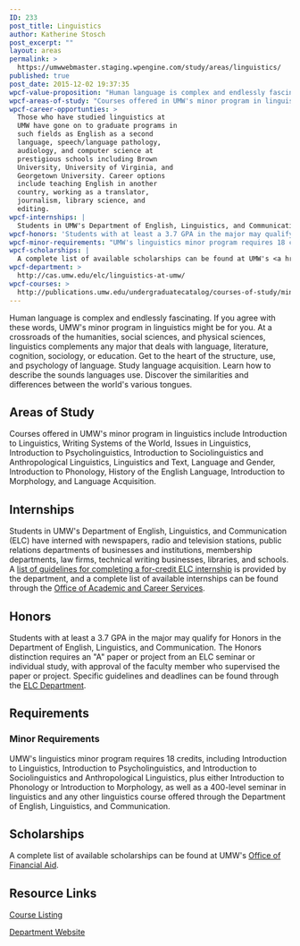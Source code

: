 ```yaml
---
ID: 233
post_title: Linguistics
author: Katherine Stosch
post_excerpt: ""
layout: areas
permalink: >
  https://umwwebmaster.staging.wpengine.com/study/areas/linguistics/
published: true
post_date: 2015-12-02 19:37:35
wpcf-value-proposition: "Human language is complex and endlessly fascinating. If you agree with these words, UMW's minor program in linguistics might be for you. At a crossroads of the humanities, social sciences, and physical sciences, linguistics complements any major that deals with language, literature, cognition, sociology, or education. Get to the heart of the structure, use, and psychology of language. Study language acquisition. Learn how to describe the sounds languages use. Discover the similarities and differences between the world's various tongues."
wpcf-areas-of-study: "Courses offered in UMW's minor program in linguistics include Introduction to Linguistics, Writing Systems of the World, Issues in Linguistics, Introduction to Psycholinguistics, Introduction to Sociolinguistics and Anthropological Linguistics, Linguistics and Text, Language and Gender, Introduction to Phonology, History of the English Language, Introduction to Morphology, and Language Acquisition."
wpcf-career-opportunties: >
  Those who have studied linguistics at
  UMW have gone on to graduate programs in
  such fields as English as a second
  language, speech/language pathology,
  audiology, and computer science at
  prestigious schools including Brown
  University, University of Virginia, and
  Georgetown University. Career options
  include teaching English in another
  country, working as a translator,
  journalism, library science, and
  editing.
wpcf-internships: |
  Students in UMW's Department of English, Linguistics, and Communication (ELC) have interned with newspapers, radio and television stations, public relations departments of businesses and institutions, membership departments, law firms, technical writing businesses, libraries, and schools. A <a href="http://cas.umw.edu/elc/elc-programs-and-related-information/guidelines-for-internships/">list of guidelines for completing a for-credit ELC internship</a> is provided by the department, and a complete list of available internships can be found through the <a href="http://academics.umw.edu/academicandcareerservices/internships/">Office of Academic and Career Services</a>.
wpcf-honors: 'Students with at least a 3.7 GPA in the major may qualify for Honors in the Department of English, Linguistics, and Communication. The Honors distinction requires an "A" paper or project from an ELC seminar or individual study, with approval of the faculty member who supervised the paper or project. Specific guidelines and deadlines can be found through the <a href="http://cas.umw.edu/elc/elc-programs-and-related-information/honors/">ELC Department</a>.'
wpcf-minor-requirements: "UMW's linguistics minor program requires 18 credits, including Introduction to Linguistics, Introduction to Psycholinguistics, and Introduction to Sociolinguistics and Anthropological Linguistics, plus either Introduction to Phonology or Introduction to Morphology, as well as a 400-level seminar in linguistics and any other linguistics course offered through the Department of English, Linguistics, and Communication."
wpcf-scholarships: |
  A complete list of available scholarships can be found at UMW's <a href="http://adminfinance.umw.edu/financialaid/scholarship-information/">Office of Financial Aid</a>.
wpcf-department: >
  http://cas.umw.edu/elc/linguistics-at-umw/
wpcf-courses: >
  http://publications.umw.edu/undergraduatecatalog/courses-of-study/minors/ling/
---
```


<!-- Types Custom Fields: -->

<!-- value-proposition -->
Human language is complex and endlessly fascinating. If you agree with these words, UMW's minor program in linguistics might be for you. At a crossroads of the humanities, social sciences, and physical sciences, linguistics complements any major that deals with language, literature, cognition, sociology, or education. Get to the heart of the structure, use, and psychology of language. Study language acquisition. Learn how to describe the sounds languages use. Discover the similarities and differences between the world's various tongues.
<!-- End value-proposition -->

<!-- areas-of-study -->
## Areas of Study
Courses offered in UMW's minor program in linguistics include Introduction to Linguistics, Writing Systems of the World, Issues in Linguistics, Introduction to Psycholinguistics, Introduction to Sociolinguistics and Anthropological Linguistics, Linguistics and Text, Language and Gender, Introduction to Phonology, History of the English Language, Introduction to Morphology, and Language Acquisition.
<!-- End areas-of-study -->

<!-- internships -->
## Internships
Students in UMW's Department of English, Linguistics, and Communication (ELC) have interned with newspapers, radio and television stations, public relations departments of businesses and institutions, membership departments, law firms, technical writing businesses, libraries, and schools. A [list of guidelines for completing a for-credit ELC internship](http://cas.umw.edu/elc/elc-programs-and-related-information/guidelines-for-internships/) is provided by the department, and a complete list of available internships can be found through the [Office of Academic and Career Services](http://academics.umw.edu/academicandcareerservices/internships/).
<!-- End internships -->

<!-- honors -->
## Honors
Students with at least a 3.7 GPA in the major may qualify for Honors in the Department of English, Linguistics, and Communication. The Honors distinction requires an "A" paper or project from an ELC seminar or individual study, with approval of the faculty member who supervised the paper or project. Specific guidelines and deadlines can be found through the [ELC Department](http://cas.umw.edu/elc/elc-programs-and-related-information/honors/).
<!-- End honors -->

<!-- requirements -->
## Requirements

<!-- minor-requirements -->
### Minor Requirements
UMW's linguistics minor program requires 18 credits, including Introduction to Linguistics, Introduction to Psycholinguistics, and Introduction to Sociolinguistics and Anthropological Linguistics, plus either Introduction to Phonology or Introduction to Morphology, as well as a 400-level seminar in linguistics and any other linguistics course offered through the Department of English, Linguistics, and Communication.
<!-- End minor-requirements -->

<!-- End requirements -->

<!-- scholarships -->
## Scholarships
A complete list of available scholarships can be found at UMW's [Office of Financial Aid](http://adminfinance.umw.edu/financialaid/scholarship-information/).
<!-- End scholarships -->

<!-- resource-links -->
## Resource Links

<!-- courses -->
[Course Listing](http://publications.umw.edu/undergraduatecatalog/courses-of-study/minors/ling/)

<!-- End courses -->


<!-- department -->
[Department Website](http://cas.umw.edu/elc/linguistics-at-umw/)

<!-- End department -->

<!-- End resource-links -->

<!-- End Types Custom Fields -->